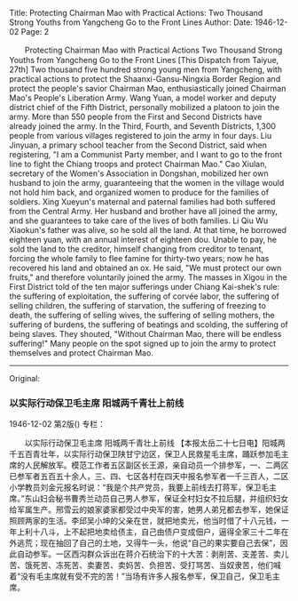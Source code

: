 Title: Protecting Chairman Mao with Practical Actions: Two Thousand Strong Youths from Yangcheng Go to the Front Lines
Author:
Date: 1946-12-02
Page: 2

　　Protecting Chairman Mao with Practical Actions
    Two Thousand Strong Youths from Yangcheng Go to the Front Lines
    [This Dispatch from Taiyue, 27th] Two thousand five hundred strong young men from Yangcheng, with practical actions to protect the Shaanxi-Gansu-Ningxia Border Region and protect the people's savior Chairman Mao, enthusiastically joined Chairman Mao's People's Liberation Army. Wang Yuan, a model worker and deputy district chief of the Fifth District, personally mobilized a platoon to join the army. More than 550 people from the First and Second Districts have already joined the army. In the Third, Fourth, and Seventh Districts, 1,300 people from various villages registered to join the army in four days. Liu Jinyuan, a primary school teacher from the Second District, said when registering, "I am a Communist Party member, and I want to go to the front line to fight the Chiang troops and protect Chairman Mao." Cao Xiulan, secretary of the Women's Association in Dongshan, mobilized her own husband to join the army, guaranteeing that the women in the village would not hold him back, and organized women to produce for the families of soldiers. Xing Xueyun's maternal and paternal families had both suffered from the Central Army. Her husband and brother have all joined the army, and she guarantees to take care of the lives of both families. Li Qiu Wu Xiaokun's father was alive, so he sold all the land. At that time, he borrowed eighteen yuan, with an annual interest of eighteen dou. Unable to pay, he sold the land to the creditor, himself changing from creditor to tenant, forcing the whole family to flee famine for thirty-two years; now he has recovered his land and obtained an ox. He said, "We must protect our own fruits," and therefore voluntarily joined the army. The masses in Xigou in the First District told of the ten major sufferings under Chiang Kai-shek's rule: the suffering of exploitation, the suffering of corvée labor, the suffering of selling children, the suffering of starvation, the suffering of freezing to death, the suffering of selling wives, the suffering of selling mothers, the suffering of burdens, the suffering of beatings and scolding, the suffering of being slaves. They shouted, "Without Chairman Mao, there will be endless suffering!" Many people on the spot signed up to join the army to protect themselves and protect Chairman Mao.



<hr /> 

Original: 


### 以实际行动保卫毛主席  阳城两千青壮上前线

1946-12-02
第2版()
专栏：

　　以实际行动保卫毛主席
    阳城两千青壮上前线
    【本报太岳二十七日电】阳城两千五百青壮年，以实际行动保卫陕甘宁边区，保卫人民救星毛主席，踊跃参加毛主席的人民解放军。模范工作者五区副区长王源，亲自动员一个排参军，一、二两区已参军者五百五十余人，三、四、七区各村在四天中报名参军者一千三百人，二区小学教员刘金元报名时说：“我是个共产党员，我要上前线去打蒋军，保卫毛主席。”东山妇会秘书曹秀兰动员自己男人参军，保证全村妇女不拉后腿，并组织妇女给军属生产。邢雪云的娘家婆家都受过中央军的害，她男人弟兄都去参军，她保证照顾两家的生活。李邱吴小坤的父亲在世，就把地卖光，他当时借了十八元钱，一年上利十八斗，上不起把地卖给债主，自己由债户变成佃户，逼得全家三十二年在外逃荒；现在抽回了自己的土地，又得牛一头，他说“自己的果实要自己去保”，因此自动参军。一区西沟群众诉出在蒋介石统治下的十大苦：剥削苦、支差苦、卖儿苦、饿死苦、冻死苦、卖妻苦、卖妈苦、负担苦、受打骂苦、当奴隶苦，他们喊着“没有毛主席就有受不完的苦！”当场有许多人报名参军，保卫自己，保卫毛主席。
